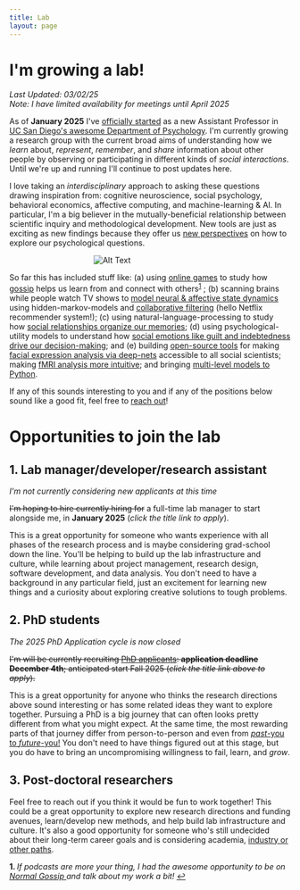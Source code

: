 ```yaml
---
title: Lab
layout: page
---
```

<style>
  .image {
    max-width: 40%;
    margin: 0 auto;
  }
</style>

# I'm growing a lab!

<!-- *I had some fun trying to make a podcast summary of my work courtesy of [NotebookLM](https://notebooklm.google.com/), and it's only half-bad! Blame Google for errors, social faux pas, cringe, and the poor Lil John impersonator shouting 'yea' in the background every once in a while.*

<div class="obp-grid">
  <audio controls class="obp-audio" src="https://dl.dropboxusercontent.com/s/6ipllqop17zlgr9/Ain%27t%20It%20The%20Truth.mp3?dl=0">
  </audio>
</div>
-->
*Last Updated: 03/02/25*   
*Note: I have limited availability for meetings until April 2025*

As of **January 2025** I've [officially started](https://psychology.ucsd.edu/people/profiles/ejolly.html) as a new Assistant Professor in [UC San Diego's awesome Department of Psychology](https://psychology.ucsd.edu/). I'm currently growing a research group with the current broad aims of understanding how we *learn* about, *represent*, *remember*, and *share* information about other people by observing or participating in different kinds of *social interactions*. Until we're up and running I'll continue to post updates here.

I love taking an *interdisciplinary* approach to asking these questions drawing inspiration from: cognitive neuroscience, social psychology, behavioral economics, affective computing, and machine-learning & AI. In particular, I'm a big believer in the mutually-beneficial relationship between scientific inquiry and methodological development. New tools are just as exciting as new findings because they offer us [new perspectives](https://onlinelibrary.wiley.com/doi/epdf/10.1111/tops.12404) on how to explore our psychological questions. 

<div class="image">
  <img src="{{site.url}}/assets/images/sketch.png" alt="Alt Text" >
</div>

So far this has included stuff like: (a) using [online games](https://www.interactingminds.com/research-projects/why-do-we-gossip) to study how [gossip](https://www.sciencedirect.com/science/article/pii/S0960982221004632) helps us learn from and connect with others<sup id="a1">[1](#f1)</sup> ; (b) scanning brains while people watch TV shows to [model neural & affective state dynamics](https://doi.org/10.1126/sciadv.abf7129) using hidden-markov-models and [collaborative filtering](https://link.springer.com/article/10.1007/s42761-022-00161-2) (hello Netflix recommender system!); (c) using natural-language-processing to study how [social relationships organize our memories](https://psyarxiv.com/bw9r2); (d) using psychological-utility models to understand how [social emotions like guilt and indebtedness drive our decision-making](https://www.nature.com/articles/s41467-023-44286-9.epdf?sharing_token=NIf7F6ZBWfJIfbGC8ILBZdRgN0jAjWel9jnR3ZoTv0OnNr1VgUao8PGix03Ez_tPL329X4MVbjab8h0_bmcT6IcqcyihbqbYPkQGhGb8nzxaJBfs-C62qJB_ofzGcLQq2UJ8ibYvEAPQ5P2iKoh6bTqwsIP5OEmcEzy2Wyp96C4%3D); and (e) building [open-source tools](https://py-feat.org) for making [facial expression analysis via deep-nets](https://www.youtube.com/watch?v=BpZ3EqSxEXk) accessible to all social scientists; making [fMRI analysis more intuitive](https://nltools.org/); and bringing [multi-level models to Python](https://eshinjolly.com/pymer4).

If any of this sounds interesting to you and if any of the positions below sound like a good fit, feel free to [reach out](mailto:eshin.jolly@gmail.com)!

# Opportunities to join the lab

## 1. Lab manager/developer/research assistant

*I'm not currently considering new applicants at this time*

 ~~I'm hoping to hire currently hiring for~~ a full-time lab manager to start alongside me, in **January 2025** (*click the title link to apply*). 

This is a great opportunity for someone who wants experience with all phases of the research process and is maybe considering grad-school down the line. You'll be helping to build up the lab infrastructure and culture, while learning about project management, research design, software development, and data analysis. You don't need to have a background in any particular field, just an excitement for learning new things and a curiosity about exploring creative solutions to tough problems. 

## 2. PhD students

*The 2025 PhD Application cycle is now closed*

~~I'm will be currently recruiting [PhD applicants](https://psychology.ucsd.edu/graduate-program/prospective-students/index.html): **application deadline December 4th**; anticipated start Fall 2025 (*click the title link above to apply*).~~

This is a great opportunity for anyone who thinks the research directions above sound interesting or has some related ideas they want to explore together. Pursuing a PhD is a big journey that can often looks pretty different from what you might expect. At the same time, the most rewarding parts of that journey differ from person-to-person and even from [*past*-you to *future*-you!](https://eshinjolly.com/2021/05/03/delightful-journey/) You don't need to have things figured out at this stage, but you do have to bring an uncompromising willingness to fail, learn, and *grow*.

## 3. Post-doctoral researchers
Feel free to reach out if you think it would be fun to work together! This could be a great opportunity to explore new research directions and funding avenues, learn/develop new methods, and help build lab infrastructure and culture. It's also a good opportunity for someone who's still undecided about their long-term career goals and is considering academia, [industry or other paths](https://eshinjolly.com/portfolio/). 


<b id="f1">1. </b><em>If podcasts are more your thing, I had the awesome opportunity to be on <a href="https://open.spotify.com/episode/1qTwJx3tt6O4KlIZcxfEyo?si=30eeedd5271d47ad"> Normal Gossip </a> and talk about my work a bit! </em>[↩](#a1)

<style>
  .attention {
    -webkit-animation-duration: 4s;
    animation-duration: 4s;
    animation-delay: 2s;
    -webkit-animation-fill-mode: both;
    animation-fill-mode: both;
    animation-iteration-count: infinite;
  }
@keyframes bounce {
  from,
  0%,
  8%,
  to {
    animation-timing-function: cubic-bezier(0.215, 0.61, 0.355, 1);
    transform: translate3d(0, 0, 0);
  }

  5%,
  12% {
    animation-timing-function: cubic-bezier(0.755, 0.05, 0.855, 0.06);
    transform: translate3d(0, -30px, 0) scaleY(1.1) rotate(-10deg);
  }

  12% {
    animation-timing-function: cubic-bezier(0.755, 0.05, 0.855, 0.06);
    transform: translate3d(0, -15px, 0) scaleY(1.05);
  }

  16% {
    transition-timing-function: cubic-bezier(0.215, 0.61, 0.355, 1);
    transform: translate3d(0, 0, 0) scaleY(0.95);
  }

  /* 20% {
    transform: translate3d(0, -4px, 0) scaleY(1.02);
  } */

  /* 24% {
    transform: translate3d(0, 0, 0);
  } */

  100% {
    transform: translate3d(0, 0, 0);
  } 
}

.bounce {
  animation-name: bounce;
  transform-origin: center bottom;
}

</style>
